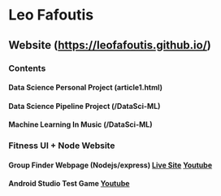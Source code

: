 # Leo Fafoutis

## Website (https://leofafoutis.github.io/)
### Contents
#### Data Science Personal Project (article1.html)
#### Data Science Pipeline Project (/DataSci-ML)
#### Machine Learning In Music (/DataSci-ML)

### Fitness UI + Node Website
#### Group Finder Webpage (Nodejs/express) [Live Site](https://leofafoutis-cmsc335project.onrender.com/) [Youtube](https://youtu.be/X5t-THX-kFg)
#### Android Studio Test Game [Youtube](https://www.youtube.com/watch?v=8rBBM2x-cxY)

